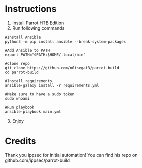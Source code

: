 # Instructions
1. Install Parrot HTB Edition
2. Run following commands
```
#Install Ansible
python3 -m pip install ansible --break-system-packages

#Add Ansible to PATH
export PATH="$PATH:$HOME/.local/bin"

#Clone repo
git clone https://github.com/n0isegat3/parrot-build
cd parrot-build

#Install requirements
ansible-galaxy install -r requirements.yml

#Make sure to have a sudo token
sudo whoami

#Run playbook
ansible-playbook main.yml
```
3. Enjoy

# Credits
Thank you ippsec for initial automation! You can find his repo on github.com/ippsec/parrot-build